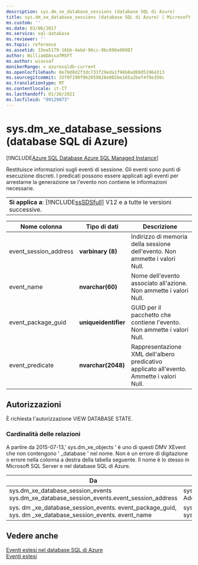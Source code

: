 ```yaml
---
description: sys.dm_xe_database_sessions (database SQL di Azure)
title: sys.dm_xe_database_sessions (database SQL di Azure) | Microsoft Docs
ms.custom: ''
ms.date: 03/06/2017
ms.service: sql-database
ms.reviewer: ''
ms.topic: reference
ms.assetid: 33ea5179-16bb-4abd-96cc-9bc696e80987
author: WilliamDAssafMSFT
ms.author: wiassaf
monikerRange: = azuresqldb-current
ms.openlocfilehash: 0e70d8d2f3dc731f29eda1f96b8ad88d51964313
ms.sourcegitcommit: 33f0f190f962059826e002be165a2bef4f9e350c
ms.translationtype: MT
ms.contentlocale: it-IT
ms.lasthandoff: 01/30/2021
ms.locfileid: "99129873"
---
```

# <a name="sysdm_xe_database_sessions-azure-sql-database"></a>sys.dm_xe_database_sessions (database SQL di Azure)
[!INCLUDE[Azure SQL Database Azure SQL Managed Instance](../../includes/applies-to-version/asdb-asdbmi.md)]

  Restituisce informazioni sugli eventi di sessione. Gli eventi sono punti di esecuzione discreti. I predicati possono essere applicati agli eventi per arrestarne la generazione se l'evento non contiene le informazioni necessarie.  
  
||  
|-|  
|**Si applica a**: [!INCLUDE[ssSDSfull](../../includes/sssdsfull-md.md)] V12 e a tutte le versioni successive.|  
  
|Nome colonna|Tipo di dati|Descrizione|  
|-----------------|---------------|-----------------|  
|event_session_address|**varbinary (8)**|Indirizzo di memoria della sessione dell'evento. Non ammette i valori Null.|  
|event_name|**nvarchar(60)**|Nome dell'evento associato all'azione. Non ammette i valori Null.|  
|event_package_guid|**uniqueidentifier**|GUID per il pacchetto che contiene l'evento. Non ammette i valori Null.|  
|event_predicate|**nvarchar(2048)**|Rappresentazione XML dell'albero predicativo applicato all'evento. Ammette i valori Null.|  
  
## <a name="permissions"></a>Autorizzazioni  
 È richiesta l'autorizzazione VIEW DATABASE STATE.  
  
### <a name="relationship-cardinalities"></a>Cardinalità delle relazioni  
A partire da 2015-07-13,' sys.dm_xe_objects ' è uno di questi DMV XEvent che non contengono ' _database ' nel nome. Non è un errore di digitazione o errore nella colonna a destra della tabella seguente. Il nome è lo stesso in Microsoft SQL Server e nel database SQL di Azure.  
  
|Da|A|Relationship|  
|--------|------|----------------|  
|sys.dm_xe_database_session_events sys.dm_xe_database_session_events.event_session_address|sys.dm_xe_database_sessions. Address|Molti-a-uno|  
|sys. dm _xe_database_session_events. event_package_guid, sys. dm _xe_database_session_events. event_name|sys.dm_xe_objects.name, sys.dm_xe_objects.package_guid|Molti-a-uno|  
  
## <a name="see-also"></a>Vedere anche  
[Eventi estesi nel database SQL di Azure](/azure/azure-sql/database/xevent-db-diff-from-svr)  
[Eventi estesi](../../relational-databases/extended-events/extended-events.md)  
  
